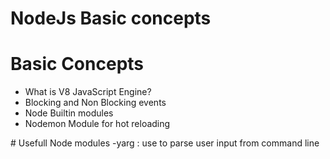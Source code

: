 # NodeJs Basic concepts
<h1>Basic Concepts</h1>
<ul>
    <li>What is V8 JavaScript Engine?</li>
    <li>Blocking and Non Blocking events</li>
    <li>Node Builtin modules</li>
    <li>Nodemon Module for hot reloading</li>
</ul>
# Usefull Node modules
-yarg : use to parse user input from command line
